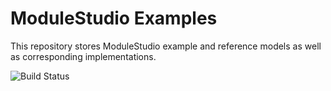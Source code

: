 # ModuleStudio Examples

This repository stores ModuleStudio example and reference models as well as corresponding implementations.

![Build Status](http://guite.info:8080/buildStatus/icon?job=MOST-0_Fetch-2_Examples)
